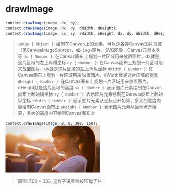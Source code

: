 # drawImage

```js
context.drawImage(image, dx, dy);
context.drawImage(image, dx, dy, dWidth, dHeight);
context.drawImage(image, sx, sy, sWidth, sHeight, dx, dy, dWidth, dHeight);
```

> `image { Object }`: 绘制在Canvas上的元素，可以是各类Canvas图片资源（见CanvasImageSource），如`<img>`图片，SVG图像，Canvas元素本身等
> `dx { Number }`: 在Canvas画布上规划一片区域用来放置图片，dx就是这片区域的左上角横坐标
> `dy { Number }`: 在Canvas画布上规划一片区域用来放置图片，dy就是这片区域的左上角纵坐标
> `dWidth { Number }`: 在Canvas画布上规划一片区域用来放置图片，dWidth就是这片区域的宽度
> `dHeight { Number }`: 在Canvas画布上规划一片区域用来放置图片，dHeight就是这片区域的高度
> `sx { Number }`: 表示图片元素绘制在Canvas画布上起始横坐标
> `sy { Number }`: 表示图片元素绘制在Canvas画布上起始纵坐标
> `sWidth { Number }`: 表示图片元素从坐标点开始算，多大的宽度内容绘制Canvas画布上
> `sHeight { Number }`: 表示图片元素从坐标点开始算，多大的高度内容绘制Canvas画布上

`context.drawImage(image, 0, 0, 300, 150);`
![](/__assets__/img/2022-02-15-14-17-29.png)
> 原图: 500 * 333, 这样子设置会被压扁了些
